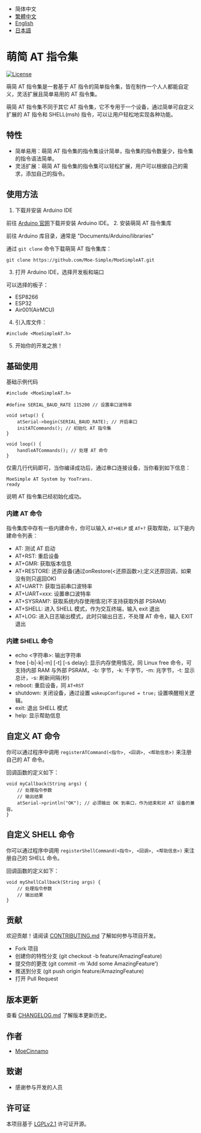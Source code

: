 - 简体中文
- [繁體中文](README_zhtw.md)
- [English](README.md)
- [日本語](README_jp.md)

# 萌简 AT 指令集
[![License](https://img.shields.io/badge/license-LGPL-blue.svg)](LICENSE)

萌简 AT 指令集是一套基于 AT 指令的简单指令集，皆在制作一个人人都能自定义，灵活扩展且简单易用的 AT 指令集。

萌简 AT 指令集不同于其它 AT 指令集，它不专用于一个设备，通过简单可自定义扩展的 AT 指令和 SHELL(msh) 指令，可以让用户轻松地实现各种功能。

## 特性
- 简单易用：萌简 AT 指令集的指令集设计简单，指令集的指令数量少，指令集的指令语法简单。
- 灵活扩展：萌简 AT 指令集的指令集可以轻松扩展，用户可以根据自己的需求，添加自己的指令。

## 使用方法
1. 下载并安装 Arduino IDE

前往 [Arduino 官网](https://www.arduino.cc/en/software)下载并安装 Arduino IDE。
2. 安装萌简 AT 指令集库

前往 Arduino 库目录，通常是 "Documents/Arduino/libraries"

通过 `git clone` 命令下载萌简 AT 指令集库：
``` shell
git clone https://github.com/Moe-Simple/MoeSimpleAT.git
```
3. 打开 Arduino IDE，选择开发板和端口

可以选择的板子：
  - ESP8266
  - ESP32
  - Air001(AirMCU)
4. 引入库文件：
  ``` Arduino
  #include <MoeSimpleAT.h>
  ```
5. 开始你的开发之旅！
   
## 基础使用
基础示例代码
``` Arduino
#include <MoeSimpleAT.h>

#define SERIAL_BAUD_RATE 115200 // 设置串口波特率

void setup() {
    atSerial->begin(SERIAL_BAUD_RATE); // 开启串口
    initATCommands(); // 初始化 AT 指令集
}

void loop() {
    handleATCommands(); // 处理 AT 命令
}
```

仅需几行代码即可，当你编译成功后，通过串口连接设备，当你看到如下信息：
``` shell
MoeSimple AT System by YooTrans.
ready
```
说明 AT 指令集已经初始化成功。

### 内建 AT 命令
指令集库中存有一些内建命令，你可以输入 `AT+HELP` 或 `AT+?` 获取帮助，以下是内建命令列表：

- AT: 测试 AT 启动
- AT+RST: 重启设备
- AT+GMR: 获取版本信息
- AT+RESTORE: 还原设备(通过onRestore(<还原函数>);定义还原回调，如果没有则只返回OK)
- AT+UART?: 获取当前串口波特率
- AT+UART=xxx: 设置串口波特率
- AT+SYSRAM?: 获取系统内存使用情况(不支持获取外部 PSRAM)
- AT+SHELL: 进入 SHELL 模式，作为交互终端，输入 exit 退出
- AT+LOG: 进入日志输出模式，此时只输出日志，不处理 AT 命令，输入 EXIT 退出

### 内建 SHELL 命令
- echo <字符串>: 输出字符串
- free [-b|-k|-m] [-t] [-s delay]: 显示内存使用情况，同 Linux free 命令，可支持内部 RAM 与外部 PSRAM，-b: 字节，-k: 千字节，-m: 兆字节，-t: 显示总计，-s: 刷新间隔(秒)
- reboot: 重启设备，同 `AT+RST`
- shutdown: 关闭设备，通过设置 `wakeupConfigured = true;` 设置唤醒相关逻辑。
- exit: 退出 SHELL 模式
- help: 显示帮助信息

## 自定义 AT 命令
你可以通过程序中调用 `registerATCommand(<指令>, <回调>, <帮助信息>)` 来注册自己的 AT 命令。

回调函数的定义如下：
``` Arduino
void myCallback(String args) {
    // 处理指令参数
    // 输出结果
    atSerial->println("OK"); // 必须输出 OK 到串口，作为结束和对 AT 设备的兼容。
}
```

## 自定义 SHELL 命令
你可以通过程序中调用 `registerShellCommand(<指令>, <回调>, <帮助信息>)` 来注册自己的 SHELL 命令。

回调函数的定义如下：
``` Arduino
void myShellCallback(String args) {
    // 处理指令参数
    // 输出结果
}
```

## 贡献
欢迎贡献！请阅读 [CONTRIBUTING.md](CONTRIBUTING.md) 了解如何参与项目开发。

- Fork 项目
- 创建你的特性分支 (git checkout -b feature/AmazingFeature)
- 提交你的更改 (git commit -m 'Add some AmazingFeature')
- 推送到分支 (git push origin feature/AmazingFeature)
- 打开 Pull Request

## 版本更新
查看 [CHANGELOG.md](CHANGELOG.md) 了解版本更新历史。

## 作者
- [MoeCinnamo](https://github.com/MoeCinnamo)

## 致谢
- 感谢参与开发的人员

## 许可证
本项目基于 [LGPLv2.1](LICENSE) 许可证开源。